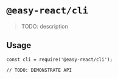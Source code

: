 # `@easy-react/cli`

> TODO: description

## Usage

```
const cli = require('@easy-react/cli');

// TODO: DEMONSTRATE API
```
